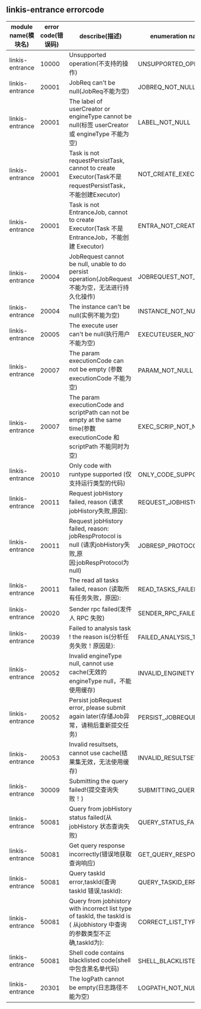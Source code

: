 ## linkis-entrance  errorcode

| module name(模块名) | error code(错误码)  | describe(描述) |enumeration name(枚举)| Exception Class(类名)|
| -------- | -------- | ----- |-----|-----|
|linkis-entrance |10000|Unsupported operation(不支持的操作)|UNSUPPORTED_OPERATION|EntranceErrorCodeSummary|
|linkis-entrance |20001|JobReq can't be null(JobReq不能为空)|JOBREQ_NOT_NULL|EntranceErrorCodeSummary|
|linkis-entrance |20001|The label of userCreator or engineType cannot be null(标签 userCreator 或 engineType 不能为空)|LABEL_NOT_NULL|EntranceErrorCodeSummary|
|linkis-entrance |20001|Task is not requestPersistTask, cannot to create Executor(Task不是requestPersistTask，不能创建Executor)|NOT_CREATE_EXECUTOR|EntranceErrorCodeSummary|
|linkis-entrance |20001|Task is not EntranceJob, cannot to create Executor(Task 不是 EntranceJob，不能创建 Executor)|ENTRA_NOT_CREATE_EXECUTOR|EntranceErrorCodeSummary|
|linkis-entrance |20004|JobRequest cannot be null, unable to do persist operation(JobRequest 不能为空，无法进行持久化操作)|JOBREQUEST_NOT_NULL|EntranceErrorCodeSummary|
|linkis-entrance |20004|The instance can't be null(实例不能为空)|INSTANCE_NOT_NULL|EntranceErrorCodeSummary|
|linkis-entrance |20005|The execute user can't be null(执行用户不能为空)|EXECUTEUSER_NOT_NULL|EntranceErrorCodeSummary|
|linkis-entrance |20007|The param executionCode can not be empty (参数 executionCode 不能为空)|PARAM_NOT_NULL|EntranceErrorCodeSummary|
|linkis-entrance |20007|The param executionCode and scriptPath can not be empty at the same time(参数 executionCode 和 scriptPath 不能同时为空)|EXEC_SCRIP_NOT_NULL|EntranceErrorCodeSummary|
|linkis-entrance |20010|Only code with runtype supported (仅支持运行类型的代码)|ONLY_CODE_SUPPORTED|EntranceErrorCodeSummary|
|linkis-entrance |20011|Request jobHistory failed, reason (请求jobHistory失败,原因):|REQUEST_JOBHISTORY_FAILED|EntranceErrorCodeSummary|
|linkis-entrance |20011|Request jobHistory failed, reason: jobRespProtocol is null (请求jobHistory失败,原因:jobRespProtocol为null)|JOBRESP_PROTOCOL_NULL|EntranceErrorCodeSummary|
|linkis-entrance |20011|The read all tasks failed, reason (读取所有任务失败，原因):|READ_TASKS_FAILED|EntranceErrorCodeSummary|
|linkis-entrance |20020|Sender rpc failed(发件人 RPC 失败)|SENDER_RPC_FAILED|EntranceErrorCodeSummary|
|linkis-entrance |20039|Failed to analysis task ! the reason is(分析任务失败！原因是):|FAILED_ANALYSIS_TASK|EntranceErrorCodeSummary|
|linkis-entrance |20052|Invalid engineType null, cannot use cache(无效的engineType null，不能使用缓存)|INVALID_ENGINETYPE_NULL|EntranceErrorCodeSummary|
|linkis-entrance |20052|Persist jobRequest error, please submit again later(存储Job异常，请稍后重新提交任务)|PERSIST_JOBREQUEST_ERROR|EntranceErrorCodeSummary|
|linkis-entrance |20053|Invalid resultsets, cannot use cache(结果集无效，无法使用缓存)|INVALID_RESULTSETS|EntranceErrorCodeSummary|
|linkis-entrance |30009|Submitting the query failed!(提交查询失败！)|SUBMITTING_QUERY_FAILED|EntranceErrorCodeSummary|
|linkis-entrance |50081|Query from jobHistory status failed(从 jobHistory 状态查询失败)|QUERY_STATUS_FAILED|EntranceErrorCodeSummary|
|linkis-entrance |50081|Get query response incorrectly(错误地获取查询响应)|GET_QUERY_RESPONSE|EntranceErrorCodeSummary|
|linkis-entrance |50081|Query taskId  error,taskId(查询 taskId 错误,taskId):|QUERY_TASKID_ERROR|EntranceErrorCodeSummary|
|linkis-entrance |50081|Query from jobhistory with incorrect list type of taskId, the taskId is ( 从jobhistory 中查询的参数类型不正确,taskId为):|CORRECT_LIST_TYPR|EntranceErrorCodeSummary|
|linkis-entrance |50081|Shell code contains blacklisted code(shell中包含黑名单代码)|SHELL_BLACKLISTED_CODE|EntranceErrorCodeSummary|
|linkis-entrance |20301|The logPath cannot be empty(日志路径不能为空)|LOGPATH_NOT_NULL|EntranceErrorCodeSummary|




